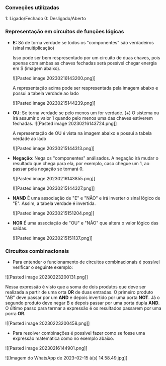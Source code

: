 
### Conveções utilizadas

1: Ligado/Fechado
0: Desligado/Aberto

### Representação em circuitos de funções lógicas

- **E:** Só de torna verdade se todos os "componentes" são verdadeiros (sinal multiplicação)

	Isso pode ser bem respresentado por um circuito de duas chaves, pois apenas com ambas as chaves fechadas será possível chegar energia em S (imagem abaixo).

	![[Pasted image 20230216143200.png]]

	A representação acima pode ser respresentada pela imagem abaixo e possui a tabela verdade ao lado
	
	![[Pasted image 20230215144239.png]]


- **OU**: Se torna verdade se pelo menos um for verdade. (+)
	O sistema ou irá assumir o valor 1 quando pelo menos uma das chaves estiverem fechadas.
	![[Pasted image 20230216143724.png]]

	A representação de OU é vista na imagem abaixo e possui a tabela verdade ao lado

	![[Pasted image 20230215144313.png]]
	
- **Negação**: Nega os "componentes" análisados.
	A negação irá mudar o resultado que chega para ela, por exemplo, caso chegue um 1, ao passar pela negação se tornará 0.
	
	![[Pasted image 20230216143855.png]]

	![[Pasted image 20230215144327.png]]

- **NAND**
	É uma associação de "E" e "NÃO" e irá inverter o sinal lógico de "E". Assim, a tabela verdade é invertida.
	
	![[Pasted image 20230215151204.png]]

- **NOR**
	É uma associação de "OU" e "NÃO" que altera o valor lógico das saídas.
	
	![[Pasted image 20230215151137.png]]


### Circuitos combinacionais

- Para entender o funcionamento de circuitos combinacionais é possível verificar o seguinte exemplo:

![[Pasted image 20230223200131.png]]

Nessa expressão é visto que a soma de dois produtos que deve ser realizada a partir de uma orta **OR** de duas entradas. O primeiro produto "AB" deve passar por um **AND** e depois invertido por uma porta **NOT**. Já o segundo produto deve negar B e depois passar por uma porta dupla **AND**. O último passo para termar a expressão é os resultados passarem por uma porra **OR**.

![[Pasted image 20230223200458.png]]




- Para resolver combinações é possivel fazer como se fosse uma expressão matemática como no exemplo abaixo.

![[Pasted image 20230216144901.png]]


![[Imagem do WhatsApp de 2023-02-15 à(s) 14.58.49.jpg]]



